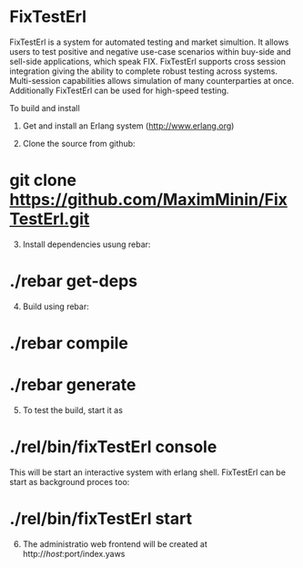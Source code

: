 FixTestErl
==========

FixTestErl is a system for automated testing and market simultion. 
It allows users to test positive and negative use-case scenarios 
within buy-side and sell-side applications, which speak FIX. 
FixTestErl supports cross session integration giving the ability 
to complete robust testing across systems. Multi-session capabilities 
allows simulation of many counterparties at once. Additionally FixTestErl 
can be used for high-speed testing.



To build and install


1. Get and install an Erlang system (http://www.erlang.org)

2.  Clone the source from github:
# git clone https://github.com/MaximMinin/FixTestErl.git

3. Install dependencies usung rebar:
# ./rebar get-deps

4. Build using rebar:
# ./rebar compile
# ./rebar generate

5. To test the build, start it as
# ./rel/bin/fixTestErl console
This will be start an interactive system with erlang shell.
FixTestErl can be start as background proces too:
# ./rel/bin/fixTestErl start
6. The administratio web frontend will be created at http://${host}:$port/index.yaws

